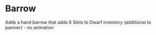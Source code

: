 # Barrow
Adds a hand barrow that adds 6 Slots to Dwarf inventory (additional to pannier) - no animation
